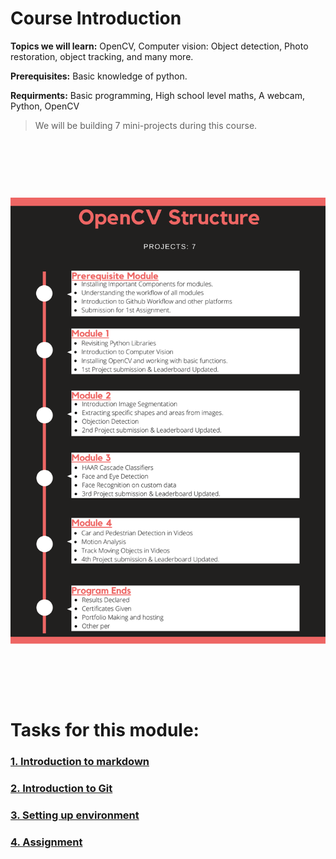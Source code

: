 # Course Introduction

**Topics we will learn:** OpenCV, Computer vision: Object detection, Photo restoration, object tracking, and many more.

**Prerequisites:** Basic knowledge of python.

**Requirments:** Basic programming, High school level maths, A webcam, Python, OpenCV

>We will be building 7 mini-projects during this course.

&nbsp;

&nbsp;

&nbsp;


![Structure](extras/opencv_structure.png)
&nbsp;

&nbsp;

&nbsp;

# Tasks for this module:

### [1. Introduction to markdown](Part1-markdown.md)

### [2. Introduction to Git](Part2-git.md)

### [3. Setting up environment](Part3-env.md)

### [4. Assignment](Part4-ass.md)
